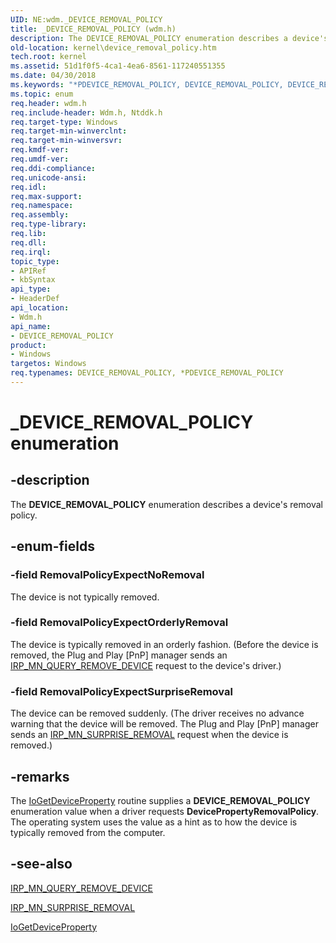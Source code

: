 ```yaml
---
UID: NE:wdm._DEVICE_REMOVAL_POLICY
title: _DEVICE_REMOVAL_POLICY (wdm.h)
description: The DEVICE_REMOVAL_POLICY enumeration describes a device's removal policy.
old-location: kernel\device_removal_policy.htm
tech.root: kernel
ms.assetid: 51d1f0f5-4ca1-4ea6-8561-117240551355
ms.date: 04/30/2018
ms.keywords: "*PDEVICE_REMOVAL_POLICY, DEVICE_REMOVAL_POLICY, DEVICE_REMOVAL_POLICY enumeration [Kernel-Mode Driver Architecture], PDEVICE_REMOVAL_POLICY, PDEVICE_REMOVAL_POLICY enumeration pointer [Kernel-Mode Driver Architecture], RemovalPolicyExpectNoRemoval, RemovalPolicyExpectOrderlyRemoval, RemovalPolicyExpectSurpriseRemoval, _DEVICE_REMOVAL_POLICY, kernel.device_removal_policy, sysenum_46a08528-1177-4dd0-933f-6c4d7aa6c5b3.xml, wdm/DEVICE_REMOVAL_POLICY, wdm/PDEVICE_REMOVAL_POLICY, wdm/RemovalPolicyExpectNoRemoval, wdm/RemovalPolicyExpectOrderlyRemoval, wdm/RemovalPolicyExpectSurpriseRemoval"
ms.topic: enum
req.header: wdm.h
req.include-header: Wdm.h, Ntddk.h
req.target-type: Windows
req.target-min-winverclnt: 
req.target-min-winversvr: 
req.kmdf-ver: 
req.umdf-ver: 
req.ddi-compliance: 
req.unicode-ansi: 
req.idl: 
req.max-support: 
req.namespace: 
req.assembly: 
req.type-library: 
req.lib: 
req.dll: 
req.irql: 
topic_type:
- APIRef
- kbSyntax
api_type:
- HeaderDef
api_location:
- Wdm.h
api_name:
- DEVICE_REMOVAL_POLICY
product:
- Windows
targetos: Windows
req.typenames: DEVICE_REMOVAL_POLICY, *PDEVICE_REMOVAL_POLICY
---
```


# _DEVICE_REMOVAL_POLICY enumeration


## -description


The <b>DEVICE_REMOVAL_POLICY</b> enumeration describes a device's removal policy.


## -enum-fields




### -field RemovalPolicyExpectNoRemoval

The device is not typically removed.


### -field RemovalPolicyExpectOrderlyRemoval

The device is typically removed in an orderly fashion. (Before the device is removed, the Plug and Play [PnP] manager sends an <a href="https://docs.microsoft.com/windows-hardware/drivers/kernel/irp-mn-query-remove-device">IRP_MN_QUERY_REMOVE_DEVICE</a> request to the device's driver.)


### -field RemovalPolicyExpectSurpriseRemoval

The device can be removed suddenly. (The driver receives no advance warning that the device will be removed. The Plug and Play [PnP] manager sends an <a href="https://docs.microsoft.com/windows-hardware/drivers/kernel/irp-mn-surprise-removal">IRP_MN_SURPRISE_REMOVAL</a> request when the device is removed.) 


## -remarks



The <a href="https://docs.microsoft.com/windows-hardware/drivers/ddi/content/wdm/nf-wdm-iogetdeviceproperty">IoGetDeviceProperty</a> routine supplies a <b>DEVICE_REMOVAL_POLICY</b> enumeration value when a driver requests <b>DevicePropertyRemovalPolicy</b>. The operating system uses the value as a hint as to how the device is typically removed from the computer.




## -see-also




<a href="https://docs.microsoft.com/windows-hardware/drivers/kernel/irp-mn-query-remove-device">IRP_MN_QUERY_REMOVE_DEVICE</a>



<a href="https://docs.microsoft.com/windows-hardware/drivers/kernel/irp-mn-surprise-removal">IRP_MN_SURPRISE_REMOVAL</a>



<a href="https://docs.microsoft.com/windows-hardware/drivers/ddi/content/wdm/nf-wdm-iogetdeviceproperty">IoGetDeviceProperty</a>
 

 

